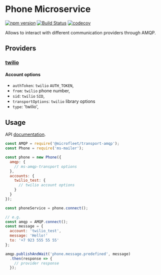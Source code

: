# Phone Microservice

[![npm version](https://badge.fury.io/js/ms-phone.svg)](https://badge.fury.io/js/ms-phone)
[![Build Status](https://semaphoreci.com/api/v1/makeomatic/ms-phone/branches/master/shields_badge.svg)](https://semaphoreci.com/makeomatic/ms-phone)
[![codecov](https://codecov.io/gh/makeomatic/ms-phone/branch/master/graph/badge.svg)](https://codecov.io/gh/makeomatic/ms-phone)

Allows to interact with different communication providers through AMQP.

## Providers

### [twilio](https://www.twilio.com)

#### Account options
* `authToken`: `twilio` `AUTH_TOKEN`,
* `from`: `twilio` phone number,
* `sid`: `twilio` `SID`,
* `transportOptions`: `twilio` library options
* `type`: 'twilio',

## Usage

API [documentation](https://makeomatic.github.io/ms-phone/).

```js
const AMQP = require('@microfleet/transport-amqp');
const Phone = require('ms-mailer');

const phone = new Phone({
  amqp: {
    // ms-amqp-transport options
  },
  accounts: {
    twilio_test: {
      // twilio account options
    }
  }
});

const phoneService = phone.connect();

// e.g.
const amqp = AMQP.connect();
const message = {
  account: 'twilio_test',
  message: 'Hello!'
  to: '+7 923 555 55 55'
};

amqp.publishAndWait('phone.message.predefined', message)
  .then(response => {
    // provider response
  });
```
